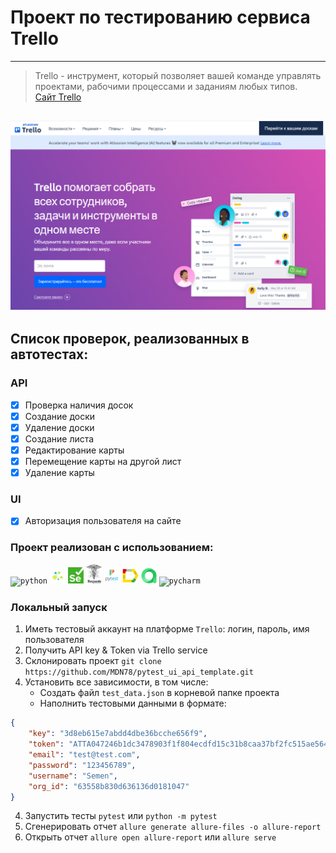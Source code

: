 # Проект по тестированию сервиса Trello  
----
> Trello - инструмент, который позволяет вашей команде управлять проектами, рабочими процессами и заданиям любых типов.  
> [Сайт Trello](https://trello.com/home)

![](assets/trello_main_page.PNG)
----
## Список проверок, реализованных в автотестах: 
### API

- [x] Проверка наличия досок
- [x] Создание доски
- [x] Удаление доски
- [x] Создание листа
- [x] Редактирование карты
- [x] Перемещение карты на другой лист
- [x] Удаление карты

### UI  
- [x] Авторизация пользователя на сайте 

### Проект реализован с использованием:  

<p  align="left">
<code><img width="5%" title="python" src="https://cdn.jsdelivr.net/gh/devicons/devicon@latest/icons/python/python-original.svg"></code>
<code><img width="5%" title="selene" src="https://github.com/MDN78/MDN78/blob/main/assets/selene.png"></code>
<code><img width="5%" title="selenium" src="https://github.com/MDN78/MDN78/blob/main/assets/selenium.png"></code>
<code><img width="5%" title="requests" src="https://github.com/MDN78/MDN78/blob/main/assets/requests.png"></code>
<code><img width="5%" title="pytest" src="https://github.com/MDN78/MDN78/blob/main/assets/pytest.png"></code>
<code><img width="5%" title="allure" src="https://github.com/MDN78/MDN78/blob/main/assets/allure_report.png"></code>
<code><img width="5%" title="alluretestops" src="https://github.com/MDN78/MDN78/blob/main/assets/allure_testops.png"></code>
<code><img width="5%" title="pycharm" src="https://cdn.jsdelivr.net/gh/devicons/devicon@latest/icons/pycharm/pycharm-original.svg"></code>  

### Локальный запуск
1. Иметь тестовый аккаунт на платформе `Trello`: логин, пароль, имя пользователя
2. Получить API key & Token via Trello service
2. Склонировать проект `git clone https://github.com/MDN78/pytest_ui_api_template.git`
3. Установить все зависимости, в том числе:
   - Создать файл `test_data.json` в корневой папке проекта
   - Наполнить тестовыми данными в формате:
```json
{
    "key": "3d8eb615e7abdd4dbe36bcche656f9",
    "token": "ATTA047246b1dc3478903f1f804ecdfd15c31b8caa37bf2fc515ae56432b1096ef234A4FDFCE0",
    "email": "test@test.com",
    "password": "123456789",
    "username": "Semen",
    "org_id": "63558b830d636136d0181047"
}
```
4. Запустить тесты `pytest` или `python -m pytest`
5. Сгенерировать отчет `allure generate allure-files -o allure-report` 
6. Открыть отчет `allure open allure-report` или `allure serve`
